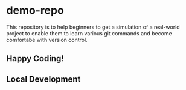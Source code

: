 # demo-repo

This repository is to help beginners to get a simulation of a real-world project to enable them to learn various git commands and become comfortabe with version control.

## Happy Coding!

## Local Development
